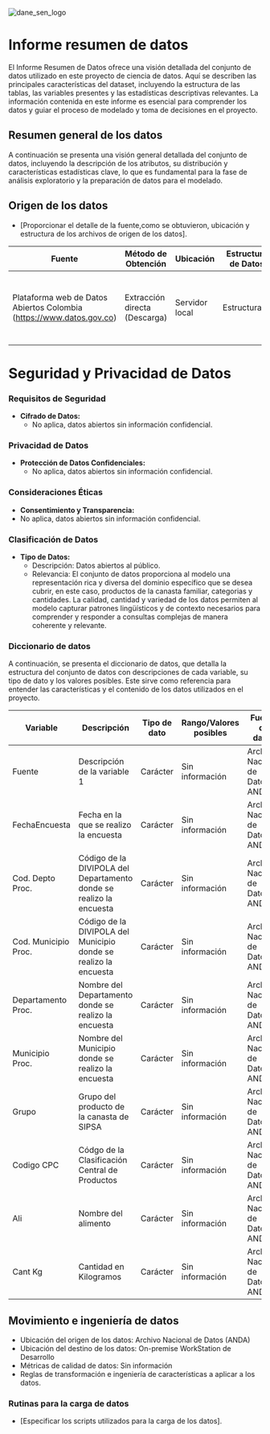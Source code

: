 ![dane_sen_logo](https://codeversion.dane.gov.co/OSIS_TestLabExplorers/aulapython/pry-name-yyyy/-/raw/main/assets/images/dane_sen_logo_2024.PNG)


# Informe resumen de datos

El Informe Resumen de Datos ofrece una visión detallada del conjunto de datos utilizado en este proyecto de ciencia de datos. Aquí se describen las principales características del dataset, incluyendo la estructura de las tablas, las variables presentes y las estadísticas descriptivas relevantes. La información contenida en este informe es esencial para comprender los datos y guiar el proceso de modelado y toma de decisiones en el proyecto.

## Resumen general de los datos

A continuación se presenta una visión general detallada del conjunto de datos, incluyendo la descripción de los atributos, su distribución y características estadísticas clave, lo que es fundamental para la fase de análisis exploratorio y la preparación de datos para el modelado.

## Origen de los datos

- [Proporcionar el detalle de la fuente,como se obtuvieron, ubicación y estructura de los archivos de origen de los datos].

| **Fuente**                | **Método de Obtención**                          | **Ubicación**                                  | **Estructura de Datos**                      | **Formato / Extensión**    | **Tamaño**                          | **Versión**                |
|---------------------------|--------------------------------------------------|------------------------------------------------|----------------------------------------------|----------------------------|------------------------------------|----------------------------|
| Plataforma web de Datos Abiertos Colombia (https://www.datos.gov.co)| Extracción directa (Descarga) | Servidor local | Estructurada | CSV | 1.471.928 registros, 10 columnas y  tamaño total DE 0,71 GB | Versión 1.0 |

# Seguridad y Privacidad de Datos

### Requisitos de Seguridad
- **Cifrado de Datos:**
  - No aplica, datos abiertos sin información confidencial.

### Privacidad de Datos
- **Protección de Datos Confidenciales:**
  - No aplica, datos abiertos sin información confidencial.
  
### Consideraciones Éticas
- **Consentimiento y Transparencia:**
- No aplica, datos abiertos sin información confidencial.

### Clasificación de Datos
- **Tipo de Datos:**
  - Descripción: Datos abiertos al público.
  - Relevancia: El conjunto de datos proporciona al modelo una representación rica y diversa del dominio específico que se desea cubrir, en este caso, productos de la canasta familiar, categorias y cantidades. La calidad, cantidad y variedad de los datos permiten al modelo capturar patrones lingüísticos y de contexto necesarios para comprender y responder a consultas complejas de manera coherente y relevante.

### Diccionario de datos

A continuación, se presenta el diccionario de datos, que detalla la estructura del conjunto de datos con descripciones de cada variable, su tipo de dato y los valores posibles. Este sirve como referencia para entender las características y el contenido de los datos utilizados en el proyecto.

| Variable | Descripción | Tipo de dato | Rango/Valores posibles | Fuente de datos |
| --- | --- | --- | --- | --- |
| Fuente | Descripción de la variable 1 | Carácter | Sin información | Archivo Nacional de Datos ANDA |
| FechaEncuesta | Fecha en la que se realizo la encuesta | Carácter | Sin información | Archivo Nacional de Datos ANDA |
| Cod. Depto Proc. | Código de la DIVIPOLA del Departamento donde se realizo la encuesta | Carácter | Sin información | Archivo Nacional de Datos ANDA |
| Cod. Municipio Proc. | Código de la DIVIPOLA del Municipio donde se realizo la encuesta | Carácter | Sin información | Archivo Nacional de Datos ANDA |
| Departamento Proc. | Nombre del Departamento donde se realizo la encuesta | Carácter | Sin información | Archivo Nacional de Datos ANDA |
| Municipio Proc. | Nombre del Municipio donde se realizo la encuesta | Carácter | Sin información | Archivo Nacional de Datos ANDA |
| Grupo | Grupo del producto de la canasta de SIPSA | Carácter | Sin información | Archivo Nacional de Datos ANDA |
| Codigo CPC | Códgo de la Clasificación Central de Productos | Carácter | Sin información | Archivo Nacional de Datos ANDA |
| Ali |Nombre del alimento | Carácter | Sin información | Archivo Nacional de Datos ANDA |
| Cant Kg | Cantidad en Kilogramos | Carácter | Sin información | Archivo Nacional de Datos ANDA |

## Movimiento e ingeniería de datos

- Ubicación del origen de los datos: Archivo Nacional de Datos (ANDA) 
- Ubicación del destino de los datos: On-premise WorkStation de Desarrollo
- Métricas de calidad de datos: Sin información
- Reglas de transformación e ingeniería de características a aplicar a los datos.

### Rutinas para la carga de datos

- [Especificar los scripts utilizados para la carga de los datos].